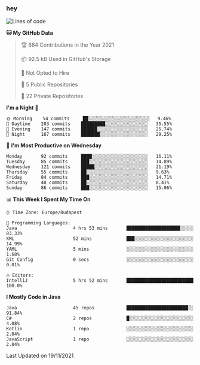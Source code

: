 ### hey

<!--START_SECTION:waka-->
![Lines of code](https://img.shields.io/badge/From%20Hello%20World%20I%27ve%20Written-467899%20lines%20of%20code-blue)

**🐱 My GitHub Data** 

> 🏆 684 Contributions in the Year 2021
 > 
> 📦 92.5 kB Used in GitHub's Storage 
 > 
> 🚫 Not Opted to Hire
 > 
> 📜 5 Public Repositories 
 > 
> 🔑 22 Private Repositories  
 > 
**I'm a Night 🦉** 

```text
🌞 Morning    54 commits     ██░░░░░░░░░░░░░░░░░░░░░░░   9.46% 
🌆 Daytime    203 commits    █████████░░░░░░░░░░░░░░░░   35.55% 
🌃 Evening    147 commits    ██████░░░░░░░░░░░░░░░░░░░   25.74% 
🌙 Night      167 commits    ███████░░░░░░░░░░░░░░░░░░   29.25%

```
📅 **I'm Most Productive on Wednesday** 

```text
Monday       92 commits     ████░░░░░░░░░░░░░░░░░░░░░   16.11% 
Tuesday      85 commits     ███░░░░░░░░░░░░░░░░░░░░░░   14.89% 
Wednesday    121 commits    █████░░░░░░░░░░░░░░░░░░░░   21.19% 
Thursday     55 commits     ██░░░░░░░░░░░░░░░░░░░░░░░   9.63% 
Friday       84 commits     ███░░░░░░░░░░░░░░░░░░░░░░   14.71% 
Saturday     48 commits     ██░░░░░░░░░░░░░░░░░░░░░░░   8.41% 
Sunday       86 commits     ███░░░░░░░░░░░░░░░░░░░░░░   15.06%

```


📊 **This Week I Spent My Time On** 

```text
⌚︎ Time Zone: Europe/Budapest

💬 Programming Languages: 
Java                     4 hrs 53 mins       ████████████████████░░░░░   83.33% 
XML                      52 mins             ███░░░░░░░░░░░░░░░░░░░░░░   14.99% 
YAML                     5 mins              ░░░░░░░░░░░░░░░░░░░░░░░░░   1.68% 
Git Config               0 secs              ░░░░░░░░░░░░░░░░░░░░░░░░░   0.01%

🔥 Editors: 
IntelliJ                 5 hrs 52 mins       █████████████████████████   100.0%

```

**I Mostly Code in Java** 

```text
Java                     45 repos            ███████████████████████░░   91.84% 
C#                       2 repos             █░░░░░░░░░░░░░░░░░░░░░░░░   4.08% 
Kotlin                   1 repo              ░░░░░░░░░░░░░░░░░░░░░░░░░   2.04% 
JavaScript               1 repo              ░░░░░░░░░░░░░░░░░░░░░░░░░   2.04%

```



 Last Updated on 19/11/2021
<!--END_SECTION:waka-->
